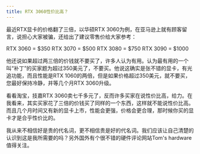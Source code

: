 ```yaml
---
title: RTX 3060性价比高？
---
```

最近RTX显卡的价格翻了三倍，以华硕RTX 3060为例，在亚马逊上就有顾客留言，说担心大家被骗，还给出了建议零售价给大家参考：

RTX 3060 = $350
RTX 3070 = $500
RTX 3080 = $750
RTX 3090 = $1000

他还说如果超过两三倍的价钱就不要买了，许多人认为有用。认为最有用的一个叫“补丁”的买家题为超过350美元了，不要买。他说这确实是张不错的显卡，有光追功能，而且性能是RTX 1060的两倍，但是如果价格超过350美元，就不要买，您最好保持冷静，并等几个月RTX 3060升级。

看看淘宝，技嘉RTX 3060卖七千多元了，反而许多买家在说性价比高，给力。在我看来，其实买家花了三倍的价钱买了同样的一个东西，这样就不能说性价比高。而且几个月时间又有新的显卡上市，性能会更强，价格会更合理，那时候你买的显卡才是合乎性价比的。

我从来不相信好是贵的代名词，更不相信贵是好的代名词。我们应该让自己清楚的认识到这是我所需要的吗？另外国外有个很不错的硬件评论网站Tom's hardware值得关注。